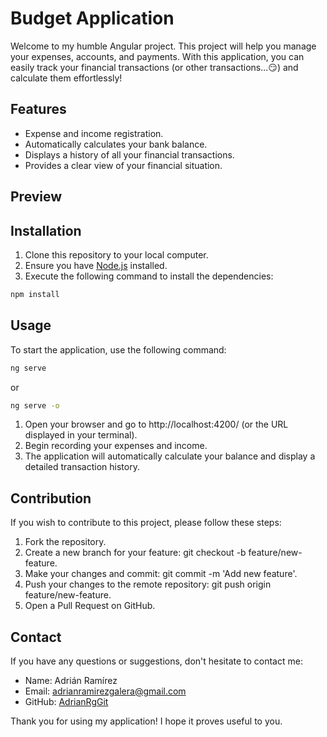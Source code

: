 # Budget Application

Welcome to my humble Angular project. This project will help you manage your expenses, accounts, and payments. With this application, you can easily track your financial transactions (or other transactions...😏) and calculate them effortlessly!

## Features

- Expense and income registration.
- Automatically calculates your bank balance.
- Displays a history of all your financial transactions.
- Provides a clear view of your financial situation.

## Preview

## Installation
1. Clone this repository to your local computer.
2. Ensure you have [Node.js](https://nodejs.org/) installed.
3. Execute the following command to install the dependencies:

```bash
npm install
```

## Usage

To start the application, use the following command:

```bash
ng serve
```
or

```bash
ng serve -o
```

1. Open your browser and go to http://localhost:4200/ (or the URL displayed in your terminal).
2. Begin recording your expenses and income.
3. The application will automatically calculate your balance and display a detailed transaction history.

## Contribution
If you wish to contribute to this project, please follow these steps:

1. Fork the repository.
2. Create a new branch for your feature: git checkout -b feature/new-feature.
3. Make your changes and commit: git commit -m 'Add new feature'.
4. Push your changes to the remote repository: git push origin feature/new-feature.
5. Open a Pull Request on GitHub.

## Contact

If you have any questions or suggestions, don't hesitate to contact me:

- Name: Adrián Ramírez
- Email: adrianramirezgalera@gmail.com
- GitHub: [AdrianRgGit](https://github.com/AdrianRgGit)

Thank you for using my application! I hope it proves useful to you.